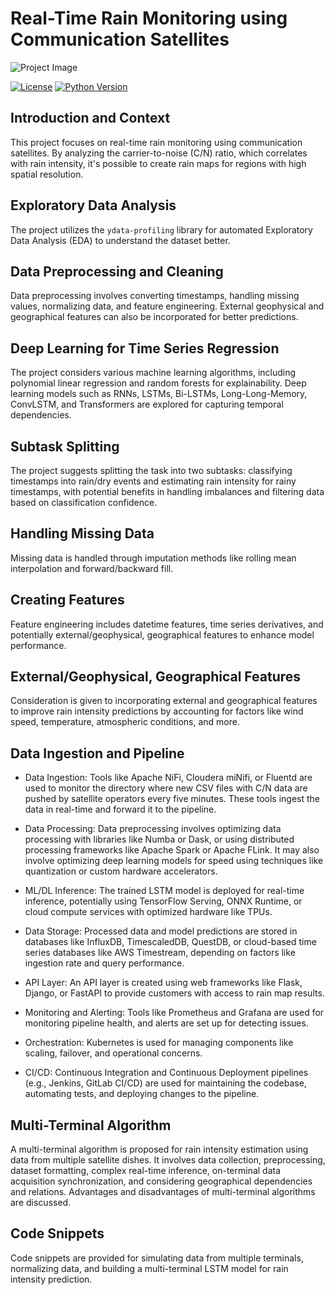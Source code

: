 # Real-Time Rain Monitoring using Communication Satellites

![Project Image](https://github.com/clementsiegrist/Rain-Prediction-with-LSTM/blob/main/DALL%C2%B7E%202023-11-03%2019.11.33%20-%20Photo%20of%20a%20large%20satellite%20dish%20positioned%20prominently%20in%20the%20foreground%2C%20with%20droplets%20of%20rain%20visibly%20falling%20around%20it.%20The%20sky%20is%20overcast%20with%20da.png)

[![License](https://img.shields.io/badge/License-MIT-blue.svg)](LICENSE.md)
[![Python Version](https://img.shields.io/badge/python-3.7%20%7C%203.8%20%7C%203.9-blue)](https://www.python.org/downloads/)

## Introduction and Context

This project focuses on real-time rain monitoring using communication satellites. By analyzing the carrier-to-noise (C/N) ratio, which correlates with rain intensity, it's possible to create rain maps for regions with high spatial resolution.

## Exploratory Data Analysis

The project utilizes the `ydata-profiling` library for automated Exploratory Data Analysis (EDA) to understand the dataset better.

## Data Preprocessing and Cleaning

Data preprocessing involves converting timestamps, handling missing values, normalizing data, and feature engineering. External geophysical and geographical features can also be incorporated for better predictions.

## Deep Learning for Time Series Regression

The project considers various machine learning algorithms, including polynomial linear regression and random forests for explainability. Deep learning models such as RNNs, LSTMs, Bi-LSTMs, Long-Long-Memory, ConvLSTM, and Transformers are explored for capturing temporal dependencies.

## Subtask Splitting

The project suggests splitting the task into two subtasks: classifying timestamps into rain/dry events and estimating rain intensity for rainy timestamps, with potential benefits in handling imbalances and filtering data based on classification confidence.

## Handling Missing Data

Missing data is handled through imputation methods like rolling mean interpolation and forward/backward fill.

## Creating Features

Feature engineering includes datetime features, time series derivatives, and potentially external/geophysical, geographical features to enhance model performance.

## External/Geophysical, Geographical Features

Consideration is given to incorporating external and geographical features to improve rain intensity predictions by accounting for factors like wind speed, temperature, atmospheric conditions, and more.

## Data Ingestion and Pipeline

- Data Ingestion: Tools like Apache NiFi, Cloudera miNifi, or Fluentd are used to monitor the directory where new CSV files with C/N data are pushed by satellite operators every five minutes. These tools ingest the data in real-time and forward it to the pipeline.

- Data Processing: Data preprocessing involves optimizing data processing with libraries like Numba or Dask, or using distributed processing frameworks like Apache Spark or Apache FLink. It may also involve optimizing deep learning models for speed using techniques like quantization or custom hardware accelerators.

- ML/DL Inference: The trained LSTM model is deployed for real-time inference, potentially using TensorFlow Serving, ONNX Runtime, or cloud compute services with optimized hardware like TPUs.

- Data Storage: Processed data and model predictions are stored in databases like InfluxDB, TimescaledDB, QuestDB, or cloud-based time series databases like AWS Timestream, depending on factors like ingestion rate and query performance.

- API Layer: An API layer is created using web frameworks like Flask, Django, or FastAPI to provide customers with access to rain map results.

- Monitoring and Alerting: Tools like Prometheus and Grafana are used for monitoring pipeline health, and alerts are set up for detecting issues.

- Orchestration: Kubernetes is used for managing components like scaling, failover, and operational concerns.

- CI/CD: Continuous Integration and Continuous Deployment pipelines (e.g., Jenkins, GitLab CI/CD) are used for maintaining the codebase, automating tests, and deploying changes to the pipeline.

## Multi-Terminal Algorithm

A multi-terminal algorithm is proposed for rain intensity estimation using data from multiple satellite dishes. It involves data collection, preprocessing, dataset formatting, complex real-time inference, on-terminal data acquisition synchronization, and considering geographical dependencies and relations. Advantages and disadvantages of multi-terminal algorithms are discussed.

## Code Snippets

Code snippets are provided for simulating data from multiple terminals, normalizing data, and building a multi-terminal LSTM model for rain intensity prediction.
